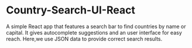 # Country-Search-UI-React
 A simple React app that features a search bar to find countries by name or capital. It gives autocomplete suggestions and an user interface for easy reach. Here,we use JSON data to provide correct search results.

